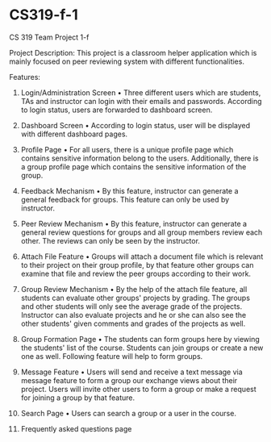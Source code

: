 # CS319-f-1
CS 319 Team Project 1-f

Project Description: 
  This project is a classroom helper application which is mainly focused on peer reviewing system with different functionalities. 

Features:
1)	Login/Administration Screen
  •	Three different users which are students, TAs and instructor can login with their emails and passwords. According to login status, users are forwarded to dashboard screen.

2)	Dashboard Screen
  •	According to login status, user will be displayed with different dashboard pages. 

3)	Profile Page
  •	For all users, there is a unique profile page which contains sensitive information belong to the users. Additionally, there is a group profile page which contains the sensitive information of the group.

4.	Feedback Mechanism
  •	By this feature, instructor can generate a general feedback for groups. This feature can only be used by instructor.

5)	Peer Review Mechanism
  •	By this feature, instructor can generate a general review questions for groups and all group members review each other. The reviews can only be seen by the instructor.
  
6) Attach File Feature
  • Groups will attach a document file which is relevant to their project on their group profile, by that feature other groups can examine that file and review the peer groups according to their work.

7)	Group Review Mechanism
  •	By the help of the attach file feature, all students can evaluate other groups' projects by grading. The groups and other students will only see the average grade of the projects. Instructor can also evaluate projects and he or she can also see the other students' given comments and grades of the projects as well.   

8)	Group Formation Page
  •	The students can form groups here by viewing the students' list of the course. Students can join groups or create a new one as well. Following feature will help to form groups.
  
9)  Message Feature
  • Users will send and receive a text message via message feature to form a group our exchange views about their project. Users will invite other users to form a group or make a request for joining a group by that feature.

10)	Search Page
  •	Users can search a group or a user in the course.
  
11)	Frequently asked questions page




